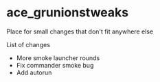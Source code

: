 ace_grunionstweaks
============

Place for small changes that don't fit anywhere else

List of changes
- More smoke launcher rounds
- Fix commander smoke bug
- Add autorun
